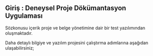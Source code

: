 ## Giriş : Deneysel Proje Dökümantasyon Uygulaması

Sözkonusu içerik proje ve belge yönetimine dair bir test yazılımından oluşmaktadır.

Daha detaylı bilgiye ve yazılım projesini çalıştırma adımlarına aşağıdan ulaşabilirsiniz;

